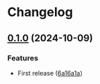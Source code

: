 # Changelog

## [0.1.0](https://github.com/websavva/nuxtignore-dev/compare/nuxtignore-dev-v0.0.1...nuxtignore-dev-v0.1.0) (2024-10-09)


### Features

* First release ([6a16a1a](https://github.com/websavva/nuxtignore-dev/commit/6a16a1abf4cdffb98edbb2f108e40e251b325923))
